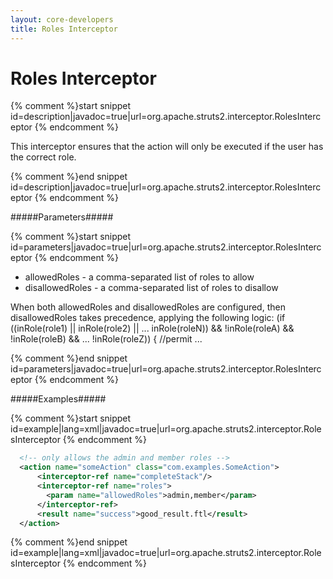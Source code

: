 ```yaml
---
layout: core-developers
title: Roles Interceptor
---
```


# Roles Interceptor



{% comment %}start snippet id=description|javadoc=true|url=org.apache.struts2.interceptor.RolesInterceptor {% endcomment %}
<p> <p>
 This interceptor ensures that the action will only be executed if the user has the correct role.
 </p>
</p>
{% comment %}end snippet id=description|javadoc=true|url=org.apache.struts2.interceptor.RolesInterceptor {% endcomment %}

#####Parameters#####



{% comment %}start snippet id=parameters|javadoc=true|url=org.apache.struts2.interceptor.RolesInterceptor {% endcomment %}
<p>
 <ul>

 <li>allowedRoles - a comma-separated list of roles to allow</li>

 <li>disallowedRoles - a comma-separated list of roles to disallow</li>

 </ul>

 <p>
 When both allowedRoles and disallowedRoles are configured, then disallowedRoles
 takes precedence, applying the following logic: 
  (if ((inRole(role1) || inRole(role2) || ... inRole(roleN)) &&
       !inRole(roleA) && !inRole(roleB) && ... !inRole(roleZ))
  { //permit ...
 </p>
</p>
{% comment %}end snippet id=parameters|javadoc=true|url=org.apache.struts2.interceptor.RolesInterceptor {% endcomment %}

#####Examples#####



{% comment %}start snippet id=example|lang=xml|javadoc=true|url=org.apache.struts2.interceptor.RolesInterceptor {% endcomment %}

```xml
  <!-- only allows the admin and member roles -->
  <action name="someAction" class="com.examples.SomeAction">
      <interceptor-ref name="completeStack"/>
      <interceptor-ref name="roles">
        <param name="allowedRoles">admin,member</param>
      </interceptor-ref>
      <result name="success">good_result.ftl</result>
  </action>

```

{% comment %}end snippet id=example|lang=xml|javadoc=true|url=org.apache.struts2.interceptor.RolesInterceptor {% endcomment %}
